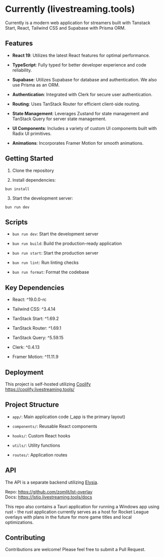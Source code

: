 # Currently (livestreaming.tools)

Currently is a modern web application for streamers built with Tanstack Start, React, Tailwind CSS and Supabase with Prisma ORM.

## Features

- **React 19**: Utilizes the latest React features for optimal performance.

- **TypeScript**: Fully typed for better developer experience and code reliability.

- **Supabase**: Utilizes Supabase for database and authentication. We also use Prisma as an ORM.

- **Authentication**: Integrated with Clerk for secure user authentication.

- **Routing**: Uses TanStack Router for efficient client-side routing.

- **State Management**: Leverages Zustand for state management and TanStack Query for server state management.

- **UI Components**: Includes a variety of custom UI components built with Radix UI primitives.

- **Animations**: Incorporates Framer Motion for smooth animations.

## Getting Started

1. Clone the repository

2. Install dependencies:

`bun install`

3. Start the development server:

`bun run dev`

## Scripts

- `bun run dev`: Start the development server

- `bun run build`: Build the production-ready application

- `bun run start`: Start the production server

- `bun run lint`: Run linting checks

- `bun run format`: Format the codebase

## Key Dependencies

- React: ^19.0.0-rc

- Tailwind CSS: ^3.4.14

- TanStack Start: ^1.69.2

- TanStack Router: ^1.69.1

- TanStack Query: ^5.59.15

- Clerk: ^0.4.13

- Framer Motion: ^11.11.9

## Deployment

This project is self-hosted utilizing [Coolify](https://coolify.io/)
https://coolify.livestreaming.tools/

## Project Structure

- `app/`: Main application code (\_app is the primary layout)

- `components/`: Reusable React components

- `hooks/`: Custom React hooks

- `utils/`: Utility functions

- `routes/`: Application routes

## API

The API is a separate backend utilizing [Elysia](https://elysiajs.com/).

Repo: https://github.com/zomlit/lst-overlay  
Docs: https://lstio.livestreaming.tools/docs

This repo also contains a Tauri application for running a Windows app using rust - the rust application currently serves as a host for Rocket League overlays with plans in the future for more game titles and local optimizations.

## Contributing

Contributions are welcome! Please feel free to submit a Pull Request.
